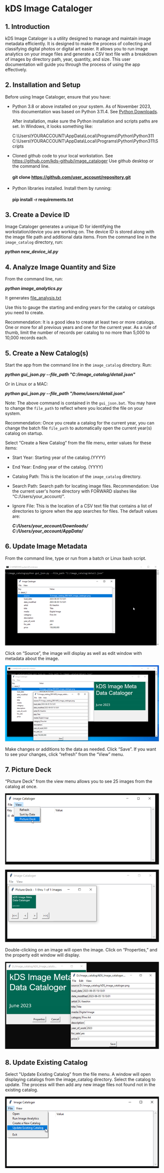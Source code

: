 # kDS Image Cataloger

## 1. Introduction

kDS Image Cataloger is a utility designed to manage and maintain image metadata efficiently. It is designed to make the process of collecting and classifying digital photos or digital art easier. It allows you to run image analytics on your image files and generate a CSV text file with a breakdown of images by directory path, year, quantity, and size. This user documentation will guide you through the process of using the app effectively.

## 2. Installation and Setup

Before using Image Cataloger, ensure that you have:

- Python 3.8 or above installed on your system. As of November 2023, this documentation was based on Python 3.11.4. See [Python Downloads](https://www.python.org/downloads/).

  After installation, make sure the Python installation and scripts paths are set. In Windows, it looks something like:

  C:\Users\YOURACCOUNT\AppData\Local\Programs\Python\Python311
  C:\Users\YOURACCOUNT\AppData\Local\Programs\Python\Python311\Scripts

- Cloned github code to your local workstation. See   https://github.com/kds-github/image_cataloger Use github desktop or the command line.

  #### git clone https://github.com/user_account/repository.git

- Python libraries installed. Install them by running:
  
  #### pip install -r requirements.txt

## 3. Create a Device ID

Image Cataloger generates a unique ID for identifying the workstation/device you are working on. The device ID is stored along with the image file path and additional data items. From the command line in the `image_catalog` directory, run:

  ***python new_device_id.py***

## 4. Analyze Image Quantity and Size

From the command line, run:

  ***python image_analytics.py***

It generates [file_analysis.txt](file_analysis.txt) 

Use this to gauge the starting and ending years for the catalog or catalogs you need to create.

Recommendation: It is a good idea to create at least two or more catalogs. One or more for all previous years and one for the current year. As a rule of thumb, limit the number of records per catalog to no more than 5,000 to 10,000 records each.

## 5. Create a New Catalog(s)

Start the app from the command line in the `image_catalog` directory. Run:

  ***python gui_json.py --file_path "C:/image_catalog/detail.json"***

Or in Linux or a MAC:

  ***python gui_json.py --file_path "/home/users/detail.json”***
  
Note: The above command is contained in the `gui_json.bat`. You may have to change the `file_path` to reflect where you located the file on your system.

Recommendation: Once you create a catalog for the current year, you can change the batch file `file_path` to automatically open the current year(s) catalog on startup.

Select “Create a New Catalog” from the file menu, enter values for these items:

- Start Year: Starting year of the catalog.(YYYY)
- End Year: Ending year of the catalog. (YYYY)
- Catalog Path: This is the location of the `image_catalog` directory.
- Search Path: Search path for locating image files. Recommendation: Use the current user's home directory with FORWARD slashes like “C:/Users/your_account/”.
- Ignore File: This is the location of a CSV text file that contains a list of directories to ignore when the app searches for files. The default values are:

    ***C:/Users/your_account/Downloads/***\
    ***C:/Users/your_account/AppData/***

## 6. Update Image Metadata

From the command line, type or run from a batch or Linux bash script.

![image](image_catalog_01.png)

Click on “Source”, the image will display as well as edit window with metadata about the image.

![image](image_catalog_02.png)

Make changes or additions to the data as needed. Click “Save”. If you want to see your changes, click “refresh” from the “View” menu.

## 7. Picture Deck

“Picture Deck” from the view menu allows you to see 25 images from the catalog at once.

![image](image_catalog_03.png)

![image](image_catalog_04.png)

Double-clicking on an image will open the image. Click on “Properties,” and the property edit window will display.

![image](image_catalog_05.png)

## 8. Update Existing Catalog

Select "Update Existing Catalog" from the file menu.  A window will open displaying catalogs from the image_catalog directory.  Select the catalog to update.  The process will  then add any new image files not found not in the existing catalog.

![image](image_catalog_06.png)


